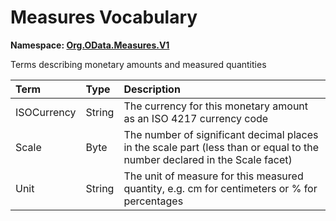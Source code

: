 # Measures Vocabulary
**Namespace: [Org.OData.Measures.V1](Org.OData.Measures.V1.xml)**

Terms describing monetary amounts and measured quantities


Term|Type|Description
:---|:---|:----------
ISOCurrency|String|The currency for this monetary amount as an ISO 4217 currency code
Scale|Byte|The number of significant decimal places in the scale part (less than or equal to the number declared in the Scale facet)
Unit|String|The unit of measure for this measured quantity, e.g. cm for centimeters or % for percentages
